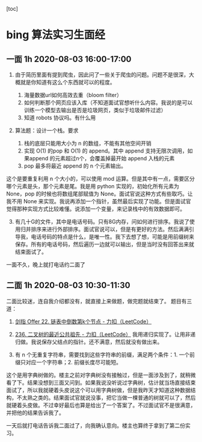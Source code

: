 
[toc]

# bing 算法实习生面经

## 一面 1h 2020-08-03 16:00-17:00

1. 由于简历里面有提到爬虫，因此问了一些关于爬虫的问题。问题不是很深，大概就是你知道有这么个东西就可以的程度。
    1. 海量数据url如何高效去重（bloom filter）
    2. 如何判断那个网页应该入库（不知道面试官想听什么内容。我说的是可以训练一个模型去输出是否是垃圾网页，类似于垃圾邮件过滤）
    3. 知道 robots 协议吗。有什么用

2. 算法题：设计一个栈。要求
    1. 栈的底层只能用大小为 n 的数组，不能有其他空间开销
    2. 实现 O(1) 的pop 和 O(1) 的 append。其中 append 支持无限次调用，如果append 的元素超过n个，会覆盖掉最开始 append 入栈的元素
    3. pop 最多将最近 append 的 n 个元素输出。

这个是要重复利用 n 个大小的，可以使用 mod 运算。但是其中有一点，需要区分哪个元素是头，那个元素是尾。我是用 python 实现的，初始化所有元素为 None，pop 的时候也将数组尾部赋值为 None。面试官说这种方式有些取巧。让我不用 None 来实现。我说再添加一个指针，虽然最后实现了功能。但是面试官觉得那种实现方式比较难懂。说添加一个变量，来记录栈中的有效数据即可。

3. 有几十G的文件，其中是电话号码。只有8G内存，问如何进行排序。我说了使用归并排序来进行外部排序。面试官说可以，但是有更好的方法。然后满满引导我，电话号码的特点是什么，是唯一性。我下去想了想，可能是用前缀树来保存。所有的电话号码，然后遍历一边就可以输出，但是当时没有回答出来就结束面试了。

一面不久，晚上就打电话约二面了

## 二面 1h 2020-08-03 10:30-11:30

二面比较迷，连自我介绍都没有，就直接上来做题，做完题就结束了。
题目有三道：
1. [剑指 Offer 22. 链表中倒数第k个节点 - 力扣（LeetCode）](https://leetcode-cn.com/problems/lian-biao-zhong-dao-shu-di-kge-jie-dian-lcof/)

2. [236. 二叉树的最近公共祖先 - 力扣（LeetCode）](https://leetcode-cn.com/problems/lowest-common-ancestor-of-a-binary-tree/) 我用递归实现了。让用非递归做。我说保存父结点的指针。还不满意，然后就没有做出来。

3. 有 n 个无重复字符串，需要找到这些字符串的前缀，满足两个条件：1. 一个前缀只对应一个字符串；2. 前缀长度尽可能短。

这个是用字典树做的。楼主之前对字典树没有接触过，但是一面涉及到了，就稍微看了下。结果没想到三面又问到。如果我说没听说过字典树，估计就当场直接结束面试了，所以我就硬着头皮说这个可以用字典树做，但是我昨天才知道这种数据结构，不太熟之类的。结果面试官就说没事，把它当做一棵普通的树就可以了，然后就硬着头皮做。不过幸好最后也算是给出了一个答案了。不过面试官不是很满意，并把他的结果告诉我了。

一天后就打电话告诉我二面过了，向我确认意向。楼主也算终于拿到了第二份实习。